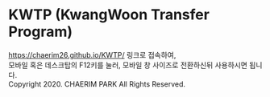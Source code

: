 # KWTP (KwangWoon Transfer Program)

https://chaerim26.github.io/KWTP/ 링크로 접속하여, <br>
모바일 혹은 데스크탑의 F12키를 눌러, 모바일 창 사이즈로 전환하신뒤 사용하시면 됩니다.<br>
Copyright 2020. CHAERIM PARK All Rights Reserved.
